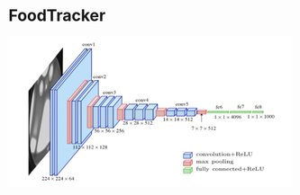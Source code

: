 # FoodTracker
<img src="https://github.com/JJMM-DADS/DADS7202_CNN/blob/main/images/vgg16_arch.png" style="width:500px](https://github.com/ChawitTe/FoodTracker/blob/main/JTM_database.png;">
